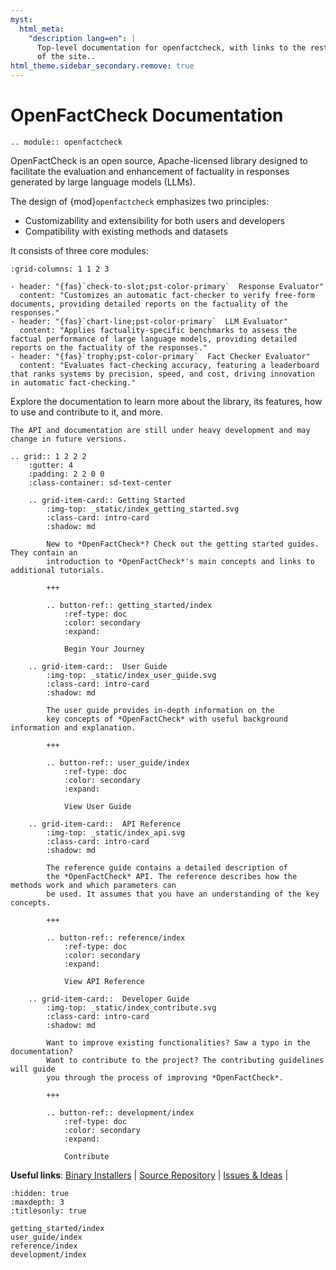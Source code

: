 ```yaml
---
myst:
  html_meta:
    "description lang=en": |
      Top-level documentation for openfactcheck, with links to the rest
      of the site..
html_theme.sidebar_secondary.remove: true
---
```


# OpenFactCheck Documentation

```{eval-rst}
.. module:: openfactcheck
```

OpenFactCheck is an open source, Apache-licensed library designed to facilitate the evaluation and enhancement of factuality in responses generated by large language models (LLMs).

The design of {mod}`openfactcheck` emphasizes two principles:

- Customizability and extensibility for both users and developers
- Compatibility with existing methods and datasets

It consists of three core modules:

```{gallery-grid}
:grid-columns: 1 1 2 3

- header: "{fas}`check-to-slot;pst-color-primary`  Response Evaluator"
  content: "Customizes an automatic fact-checker to verify free-form documents, providing detailed reports on the factuality of the responses."
- header: "{fas}`chart-line;pst-color-primary`  LLM Evaluator"
  content: "Applies factuality-specific benchmarks to assess the factual performance of large language models, providing detailed reports on the factuality of the responses."
- header: "{fas}`trophy;pst-color-primary`  Fact Checker Evaluator"
  content: "Evaluates fact-checking accuracy, featuring a leaderboard that ranks systems by precision, speed, and cost, driving innovation in automatic fact-checking."
```

Explore the documentation to learn more about the library, its features, how to use and contribute to it, and more.

```{warning}
The API and documentation are still under heavy development and may change in future versions.
```

```{eval-rst}
.. grid:: 1 2 2 2
    :gutter: 4
    :padding: 2 2 0 0
    :class-container: sd-text-center

    .. grid-item-card:: Getting Started
        :img-top: _static/index_getting_started.svg
        :class-card: intro-card
        :shadow: md

        New to *OpenFactCheck*? Check out the getting started guides. They contain an
        introduction to *OpenFactCheck*'s main concepts and links to additional tutorials.

        +++
        
        .. button-ref:: getting_started/index
            :ref-type: doc
            :color: secondary
            :expand:

            Begin Your Journey

    .. grid-item-card::  User Guide
        :img-top: _static/index_user_guide.svg
        :class-card: intro-card
        :shadow: md

        The user guide provides in-depth information on the
        key concepts of *OpenFactCheck* with useful background information and explanation.

        +++

        .. button-ref:: user_guide/index
            :ref-type: doc
            :color: secondary
            :expand:

            View User Guide

    .. grid-item-card::  API Reference
        :img-top: _static/index_api.svg
        :class-card: intro-card
        :shadow: md

        The reference guide contains a detailed description of
        the *OpenFactCheck* API. The reference describes how the methods work and which parameters can
        be used. It assumes that you have an understanding of the key concepts.

        +++

        .. button-ref:: reference/index
            :ref-type: doc
            :color: secondary
            :expand:

            View API Reference

    .. grid-item-card::  Developer Guide
        :img-top: _static/index_contribute.svg
        :class-card: intro-card
        :shadow: md

        Want to improve existing functionalities? Saw a typo in the documentation?
        Want to contribute to the project? The contributing guidelines will guide
        you through the process of improving *OpenFactCheck*.

        +++

        .. button-ref:: development/index
            :ref-type: doc
            :color: secondary
            :expand:

            Contribute
```

**Useful links**:
[Binary Installers](https://pypi.org/project/openfactcheck) |
[Source Repository](https://github.com/hasaniqbal777/openfactcheck) |
[Issues & Ideas](https://github.com/hasaniqbal777/openfactcheck/issues) |

```{toctree}
:hidden: true
:maxdepth: 3
:titlesonly: true

getting_started/index
user_guide/index
reference/index
development/index
```
